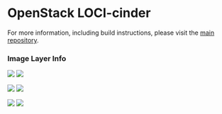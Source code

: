 # OpenStack LOCI-cinder

For more information, including build instructions, please visit the [main repository](https://github.com/openstack/loci).

### Image Layer Info
[![](https://images.microbadger.com/badges/version/openstackloci/cinder:debian.svg)](https://microbadger.com/images/openstackloci/cinder:latest "openstackloci/cinder:latest") [![](https://images.microbadger.com/badges/image/openstackloci/cinder:latest.svg)](https://microbadger.com/images/openstackloci/cinder:latest "openstackloci/cinder:latest")

[![](https://images.microbadger.com/badges/version/openstackloci/cinder:ubuntu.svg)](https://microbadger.com/images/openstackloci/cinder:ubuntu "openstackloci/cinder:ubuntu") [![](https://images.microbadger.com/badges/image/openstackloci/cinder:ubuntu.svg)](https://microbadger.com/images/openstackloci/cinder:ubuntu "openstackloci/cinder:ubuntu")

[![](https://images.microbadger.com/badges/version/openstackloci/cinder:centos.svg)](https://microbadger.com/images/openstackloci/cinder:centos "openstackloci/cinder:centos") [![](https://images.microbadger.com/badges/image/openstackloci/cinder:centos.svg)](https://microbadger.com/images/openstackloci/cinder:centos "openstackloci/cinder:centos")
